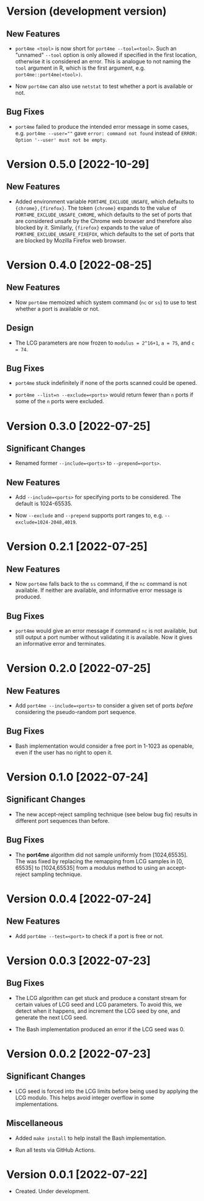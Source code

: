 # Version (development version)

## New Features

* `port4me <tool>` is now short for `port4me --tool=<tool>`.  Such an
  "unnamed" `--tool` option is only allowed if specified in the first
  location, otherwise it is considered an error.  This is analogue to
  not naming the `tool` argument in R, which is the first argument,
  e.g. `port4me::port4me(<tool>)`.

* Now `port4me` can also use `netstat` to test whether a port is
  available or not.

## Bug Fixes

* `port4me` failed to produce the intended error message in some
  cases, e.g.  `port4me --user=""` gave `error: command not found`
  instead of `ERROR: Option '--user' must not be empty`.


# Version 0.5.0 [2022-10-29]

## New Features

* Added environment variable `PORT4ME_EXCLUDE_UNSAFE`, which defaults
  to `{chrome},{firefox}`.  The token `{chrome}` expands to the value
  of `PORT4ME_EXCLUDE_UNSAFE_CHROME`, which defaults to the set of
  ports that are considered unsafe by the Chrome web browser and
  therefore also blocked by it.  Similarly, `{firefox}` expands to the
  value of `PORT4ME_EXCLUDE_UNSAFE_FIXEFOX`, which defaults to the set
  of ports that are blocked by Mozilla Firefox web browser.


# Version 0.4.0 [2022-08-25]

## New Features

* Now `port4me` memoized which system command (`nc` or `ss`) to use to
  test whether a port is available or not.

## Design

* The LCG parameters are now frozen to `modulus = 2^16+1`, `a = 75`,
  and `c = 74`.

## Bug Fixes

* `port4me` stuck indefinitely if none of the ports scanned could be
  opened.

* `port4me --list=n --exclude=<ports>` would return fewer than `n`
  ports if some of the `n` ports were excluded.


# Version 0.3.0 [2022-07-25]

## Significant Changes

* Renamed former `--include=<ports>` to `--prepend=<ports>`.

## New Features

* Add `--include=<ports>` for specifying ports to be considered.
  The default is 1024-65535.

* Now `--exclude` and `--prepend` supports port ranges to, e.g.
  `--exclude=1024-2048,4019`.


# Version 0.2.1 [2022-07-25]

## New Features

* Now `port4me` falls back to the `ss` command, if the `nc` command is
  not available.  If neither are available, and informative error
  message is produced.
  
## Bug Fixes

* `port4me` would give an error message if command `nc` is not
  available, but still output a port number without validating it is
  available.  Now it gives an informative error and terminates.
  

# Version 0.2.0 [2022-07-25]

## New Features

* Add `port4me --include=<ports>` to consider a given set of ports
  _before_ considering the pseudo-random port sequence.

## Bug Fixes

* Bash implementation would consider a free port in 1-1023 as
  openable, even if the user has no right to open it.


# Version 0.1.0 [2022-07-24]

## Significant Changes

* The new accept-reject sampling technique (see below bug fix) results
  in different port sequences than before.

## Bug Fixes

* The **port4me** algorithm did not sample uniformly from
  [1024,65535].  The was fixed by replacing the remapping from LCG
  samples in [0, 65535] to [1024,65535] from a modulus method to using
  an accept-reject sampling technique.
  

# Version 0.0.4 [2022-07-24]

## New Features

* Add `port4me --test=<port>` to check if a port is free or not.


# Version 0.0.3 [2022-07-23]

## Bug Fixes

* The LCG algorithm can get stuck and produce a constant stream for
  certain values of LCG seed and LCG parameters.  To avoid this, we
  detect when it happens, and increment the LCG seed by one, and
  generate the next LCG seed.

* The Bash implementation produced an error if the LCG seed was 0.


# Version 0.0.2 [2022-07-23]

## Significant Changes

* LCG seed is forced into the LCG limits before being used by applying
  the LCG modulo.  This helps avoid integer overflow in some
  implementations.

## Miscellaneous

* Added `make install` to help install the Bash implementation.

* Run all tests via GitHub Actions.


# Version 0.0.1 [2022-07-22]

* Created. Under development.
